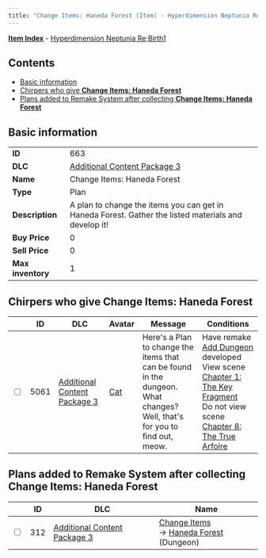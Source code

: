 ```yaml
---
title: "Change Items: Haneda Forest (Item) - Hyperdimension Neptunia Re;Birth1"
---
```


[**Item Index**](/neptunia/rb1/item/index.html) - [Hyperdimension Neptunia Re;Birth1](/neptunia/rb1)

## Contents

- [Basic information](#basic-information)
- [Chirpers who give **Change Items: Haneda Forest**](#chirpers-who-give-change-items-haneda-forest)
- [Plans added to Remake System after collecting **Change Items: Haneda Forest**](#plans-added-to-remake-system-after-collecting-change-items-haneda-forest)

## Basic information

|   |   |
| -- | -- |
| **ID** | 663 |
| **DLC** | [Additional Content Package 3](/neptunia/rb1/dlc/12-pack3.html) |
| **Name** | Change Items: Haneda Forest |
| **Type** | Plan |
| **Description** | A plan to change the items you can get in Haneda Forest. Gather the listed materials and develop it! |
| **Buy Price** | 0 |
| **Sell Price** | 0 |
| **Max inventory** | 1 |

## Chirpers who give **Change Items: Haneda Forest**

|    | ID | DLC | Avatar | Message | Conditions |
| -- | -- | --- | ------ | ------- | ---------- |
| <input type="checkbox" id="rb1-chirper-event-12-5061" class="trackbox" /> | 5061 | [Additional Content Package 3](/neptunia/rb1/dlc/12-pack3.html) | [Cat](/neptunia/rb1/avatar/1-226-cat.html) | Here's a Plan to change the items that can be found in the dungeon.<br />What changes? Well, that's for you to find out, meow. | Have remake [Add Dungeon](/neptunia/rb1/remake/12-226-add-dungeon.html) developed<br />View scene [Chapter 1: The Key Fragment](/neptunia/rb1/scene/1-117-chapter-1-the-key-fragment.html)<br />Do not view scene [Chapter 8: The True Arfoire](/neptunia/rb1/scene/1-807-chapter-8-the-true-arfoire.html) |

## Plans added to Remake System after collecting **Change Items: Haneda Forest**

|    | ID | DLC | Name |
| -- | -- | --- | ---- |
| <input type="checkbox" id="rb1-remake-12-312" class="trackbox" /> | 312 | [Additional Content Package 3](/neptunia/rb1/dlc/12-pack3.html) | [Change Items](/neptunia/rb1/remake/12-312-change-items.html)<br />→ [Haneda Forest](/neptunia/rb1/dungeon/12-125-haneda-forest.html) (Dungeon) |